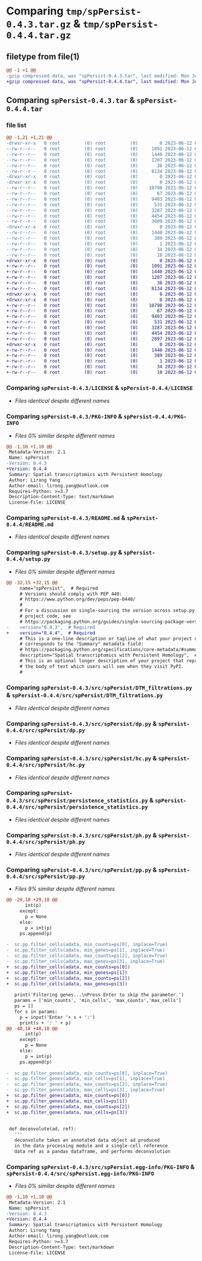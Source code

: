 # Comparing `tmp/spPersist-0.4.3.tar.gz` & `tmp/spPersist-0.4.4.tar.gz`

## filetype from file(1)

```diff
@@ -1 +1 @@
-gzip compressed data, was "spPersist-0.4.3.tar", last modified: Mon Jun 12 01:51:07 2023, max compression
+gzip compressed data, was "spPersist-0.4.4.tar", last modified: Mon Jun 12 02:02:08 2023, max compression
```

## Comparing `spPersist-0.4.3.tar` & `spPersist-0.4.4.tar`

### file list

```diff
@@ -1,21 +1,21 @@
-drwxr-xr-x   0 root         (0) root         (0)        0 2023-06-12 01:51:07.420174 spPersist-0.4.3/
--rw-r--r--   0 root         (0) root         (0)     1091 2023-06-12 01:26:13.000000 spPersist-0.4.3/LICENSE
--rw-r--r--   0 root         (0) root         (0)     1440 2023-06-12 01:51:07.420174 spPersist-0.4.3/PKG-INFO
--rw-r--r--   0 root         (0) root         (0)     1207 2023-06-12 01:26:13.000000 spPersist-0.4.3/README.md
--rw-r--r--   0 root         (0) root         (0)       38 2023-06-12 01:51:07.420174 spPersist-0.4.3/setup.cfg
--rw-r--r--   0 root         (0) root         (0)     8134 2023-06-12 01:50:15.000000 spPersist-0.4.3/setup.py
-drwxr-xr-x   0 root         (0) root         (0)        0 2023-06-12 01:51:07.414173 spPersist-0.4.3/src/
-drwxr-xr-x   0 root         (0) root         (0)        0 2023-06-12 01:51:07.418174 spPersist-0.4.3/src/spPersist/
--rw-r--r--   0 root         (0) root         (0)    10798 2023-06-12 01:23:44.000000 spPersist-0.4.3/src/spPersist/DTM_filtrations.py
--rw-r--r--   0 root         (0) root         (0)       67 2023-06-12 01:23:44.000000 spPersist-0.4.3/src/spPersist/__init__.py
--rw-r--r--   0 root         (0) root         (0)     9403 2023-06-12 01:23:44.000000 spPersist-0.4.3/src/spPersist/dp.py
--rw-r--r--   0 root         (0) root         (0)      531 2023-06-12 01:23:44.000000 spPersist-0.4.3/src/spPersist/hc.py
--rw-r--r--   0 root         (0) root         (0)     3287 2023-06-12 01:23:44.000000 spPersist-0.4.3/src/spPersist/persistence_statistics.py
--rw-r--r--   0 root         (0) root         (0)     4454 2023-06-12 01:23:44.000000 spPersist-0.4.3/src/spPersist/ph.py
--rw-r--r--   0 root         (0) root         (0)     3009 2023-06-12 01:50:33.000000 spPersist-0.4.3/src/spPersist/pp.py
-drwxr-xr-x   0 root         (0) root         (0)        0 2023-06-12 01:51:07.419174 spPersist-0.4.3/src/spPersist.egg-info/
--rw-r--r--   0 root         (0) root         (0)     1440 2023-06-12 01:51:07.000000 spPersist-0.4.3/src/spPersist.egg-info/PKG-INFO
--rw-r--r--   0 root         (0) root         (0)      389 2023-06-12 01:51:07.000000 spPersist-0.4.3/src/spPersist.egg-info/SOURCES.txt
--rw-r--r--   0 root         (0) root         (0)        1 2023-06-12 01:51:07.000000 spPersist-0.4.3/src/spPersist.egg-info/dependency_links.txt
--rw-r--r--   0 root         (0) root         (0)       34 2023-06-12 01:51:07.000000 spPersist-0.4.3/src/spPersist.egg-info/requires.txt
--rw-r--r--   0 root         (0) root         (0)       10 2023-06-12 01:51:07.000000 spPersist-0.4.3/src/spPersist.egg-info/top_level.txt
+drwxr-xr-x   0 root         (0) root         (0)        0 2023-06-12 02:02:08.125261 spPersist-0.4.4/
+-rw-r--r--   0 root         (0) root         (0)     1091 2023-06-12 01:26:13.000000 spPersist-0.4.4/LICENSE
+-rw-r--r--   0 root         (0) root         (0)     1440 2023-06-12 02:02:08.125261 spPersist-0.4.4/PKG-INFO
+-rw-r--r--   0 root         (0) root         (0)     1207 2023-06-12 01:26:13.000000 spPersist-0.4.4/README.md
+-rw-r--r--   0 root         (0) root         (0)       38 2023-06-12 02:02:08.125261 spPersist-0.4.4/setup.cfg
+-rw-r--r--   0 root         (0) root         (0)     8134 2023-06-12 01:58:25.000000 spPersist-0.4.4/setup.py
+drwxr-xr-x   0 root         (0) root         (0)        0 2023-06-12 02:02:08.121261 spPersist-0.4.4/src/
+drwxr-xr-x   0 root         (0) root         (0)        0 2023-06-12 02:02:08.123261 spPersist-0.4.4/src/spPersist/
+-rw-r--r--   0 root         (0) root         (0)    10798 2023-06-12 01:23:44.000000 spPersist-0.4.4/src/spPersist/DTM_filtrations.py
+-rw-r--r--   0 root         (0) root         (0)       67 2023-06-12 01:23:44.000000 spPersist-0.4.4/src/spPersist/__init__.py
+-rw-r--r--   0 root         (0) root         (0)     9403 2023-06-12 01:23:44.000000 spPersist-0.4.4/src/spPersist/dp.py
+-rw-r--r--   0 root         (0) root         (0)      531 2023-06-12 01:23:44.000000 spPersist-0.4.4/src/spPersist/hc.py
+-rw-r--r--   0 root         (0) root         (0)     3287 2023-06-12 01:23:44.000000 spPersist-0.4.4/src/spPersist/persistence_statistics.py
+-rw-r--r--   0 root         (0) root         (0)     4454 2023-06-12 01:23:44.000000 spPersist-0.4.4/src/spPersist/ph.py
+-rw-r--r--   0 root         (0) root         (0)     2897 2023-06-12 01:59:47.000000 spPersist-0.4.4/src/spPersist/pp.py
+drwxr-xr-x   0 root         (0) root         (0)        0 2023-06-12 02:02:08.125261 spPersist-0.4.4/src/spPersist.egg-info/
+-rw-r--r--   0 root         (0) root         (0)     1440 2023-06-12 02:02:08.000000 spPersist-0.4.4/src/spPersist.egg-info/PKG-INFO
+-rw-r--r--   0 root         (0) root         (0)      389 2023-06-12 02:02:08.000000 spPersist-0.4.4/src/spPersist.egg-info/SOURCES.txt
+-rw-r--r--   0 root         (0) root         (0)        1 2023-06-12 02:02:08.000000 spPersist-0.4.4/src/spPersist.egg-info/dependency_links.txt
+-rw-r--r--   0 root         (0) root         (0)       34 2023-06-12 02:02:08.000000 spPersist-0.4.4/src/spPersist.egg-info/requires.txt
+-rw-r--r--   0 root         (0) root         (0)       10 2023-06-12 02:02:08.000000 spPersist-0.4.4/src/spPersist.egg-info/top_level.txt
```

### Comparing `spPersist-0.4.3/LICENSE` & `spPersist-0.4.4/LICENSE`

 * *Files identical despite different names*

### Comparing `spPersist-0.4.3/PKG-INFO` & `spPersist-0.4.4/PKG-INFO`

 * *Files 0% similar despite different names*

```diff
@@ -1,10 +1,10 @@
 Metadata-Version: 2.1
 Name: spPersist
-Version: 0.4.3
+Version: 0.4.4
 Summary: Spatial transcriptomics with Persistent Homology
 Author: Lirong Yang
 Author-email: lirong.yang@outlook.com
 Requires-Python: >=3.7
 Description-Content-Type: text/markdown
 License-File: LICENSE
```

### Comparing `spPersist-0.4.3/README.md` & `spPersist-0.4.4/README.md`

 * *Files identical despite different names*

### Comparing `spPersist-0.4.3/setup.py` & `spPersist-0.4.4/setup.py`

 * *Files 0% similar despite different names*

```diff
@@ -32,15 +32,15 @@
     name="spPersist",  # Required
     # Versions should comply with PEP 440:
     # https://www.python.org/dev/peps/pep-0440/
     #
     # For a discussion on single-sourcing the version across setup.py and the
     # project code, see
     # https://packaging.python.org/guides/single-sourcing-package-version/
-    version="0.4.3",  # Required
+    version="0.4.4",  # Required
     # This is a one-line description or tagline of what your project does. This
     # corresponds to the "Summary" metadata field:
     # https://packaging.python.org/specifications/core-metadata/#summary
     description="Spatial transcriptomics with Persistent Homology",  # Optional
     # This is an optional longer description of your project that represents
     # the body of text which users will see when they visit PyPI.
     #
```

### Comparing `spPersist-0.4.3/src/spPersist/DTM_filtrations.py` & `spPersist-0.4.4/src/spPersist/DTM_filtrations.py`

 * *Files identical despite different names*

### Comparing `spPersist-0.4.3/src/spPersist/dp.py` & `spPersist-0.4.4/src/spPersist/dp.py`

 * *Files identical despite different names*

### Comparing `spPersist-0.4.3/src/spPersist/hc.py` & `spPersist-0.4.4/src/spPersist/hc.py`

 * *Files identical despite different names*

### Comparing `spPersist-0.4.3/src/spPersist/persistence_statistics.py` & `spPersist-0.4.4/src/spPersist/persistence_statistics.py`

 * *Files identical despite different names*

### Comparing `spPersist-0.4.3/src/spPersist/ph.py` & `spPersist-0.4.4/src/spPersist/ph.py`

 * *Files identical despite different names*

### Comparing `spPersist-0.4.3/src/spPersist/pp.py` & `spPersist-0.4.4/src/spPersist/pp.py`

 * *Files 9% similar despite different names*

```diff
@@ -29,18 +29,18 @@
       int(p)
     except:
       p = None
     else:
       p = int(p)
     ps.append(p)
 
-  sc.pp.filter_cells(adata, min_counts=ps[0], inplace=True)
-  sc.pp.filter_cells(adata, min_genes=ps[1], inplace=True)
-  sc.pp.filter_cells(adata, max_counts=ps[2], inplace=True)
-  sc.pp.filter_cells(adata, max_genes=ps[3], inplace=True)
+  sc.pp.filter_cells(adata, min_counts=ps[0])
+  sc.pp.filter_cells(adata, min_genes=ps[1])
+  sc.pp.filter_cells(adata, max_counts=ps[2])
+  sc.pp.filter_cells(adata, max_genes=ps[3])
 
   print('Filtering genes...\nPress Enter to skip the parameter.')
   params = ['min_counts', 'min_cells', 'max_counts','max_cells']
   ps = []
   for s in params:
     p = input('Enter '+ s + ':')
     print(s + ': ' + p)
@@ -48,18 +48,18 @@
       int(p)
     except:
       p = None
     else:
       p = int(p)
     ps.append(p)
 
-  sc.pp.filter_genes(adata, min_counts=ps[0], inplace=True)
-  sc.pp.filter_genes(adata, min_cells=ps[1], inplace=True)
-  sc.pp.filter_genes(adata, max_counts=ps[2], inplace=True)
-  sc.pp.filter_genes(adata, max_cells=ps[3], inplace=True)
+  sc.pp.filter_genes(adata, min_counts=ps[0])
+  sc.pp.filter_genes(adata, min_cells=ps[1])
+  sc.pp.filter_genes(adata, max_counts=ps[2])
+  sc.pp.filter_genes(adata, max_cells=ps[3])
 
 
 def deconvolute(ad, ref):
   '''
   deconvolute takes an annotated data object ad produced
   in the data processing module and a single-cell reference 
   data ref as a pandas dataframe, and performs deconvolution
```

### Comparing `spPersist-0.4.3/src/spPersist.egg-info/PKG-INFO` & `spPersist-0.4.4/src/spPersist.egg-info/PKG-INFO`

 * *Files 0% similar despite different names*

```diff
@@ -1,10 +1,10 @@
 Metadata-Version: 2.1
 Name: spPersist
-Version: 0.4.3
+Version: 0.4.4
 Summary: Spatial transcriptomics with Persistent Homology
 Author: Lirong Yang
 Author-email: lirong.yang@outlook.com
 Requires-Python: >=3.7
 Description-Content-Type: text/markdown
 License-File: LICENSE
```

